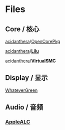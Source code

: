 # Files 

## Core / 核心

[acidanthera](https://github.com/acidanthera)/[OpenCorePkg](https://github.com/acidanthera/OpenCorePkg)

[acidanthera](https://github.com/acidanthera)/**[Lilu](https://github.com/acidanthera/Lilu)**

[acidanthera](https://github.com/acidanthera)/**[VirtualSMC](https://github.com/acidanthera/VirtualSMC)**

## Display / 显示

[WhateverGreen](https://github.com/acidanthera/WhateverGreen)

## Audio / 音频

### [AppleALC](https://github.com/acidanthera/AppleALC)